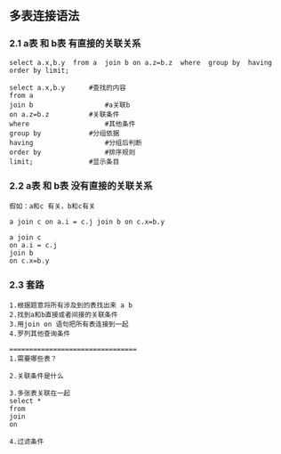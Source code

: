 ## 多表连接语法

### 2.1 a表 和 b表 有直接的关联关系

```
select a.x,b.y  from a  join b on a.z=b.z  where  group by  having order by limit;

select a.x,b.y      #查找的内容
from a 
join b          		#a关联b
on a.z=b.z        	#关联条件
where           		#其他条件
group by          	#分组依据
having         			#分组后判断
order by        		#排序规则
limit;            	#显示条目
```

### 2.2 a表 和 b表 没有直接的关联关系

```
假如：a和c 有关，b和c有关

a join c on a.i = c.j join b on c.x=b.y

a join c 
on a.i = c.j 
join b 
on c.x=b.y
```

### 2.3 套路

```
1.根据题意将所有涉及到的表找出来 a b 
2.找到a和b直接或者间接的关联条件 
3.用join on 语句把所有表连接到一起
4.罗列其他查询条件

================================
1.需要哪些表？

2.关联条件是什么

3.多张表关联在一起
select * 
from 
join 
on

4.过滤条件
```

